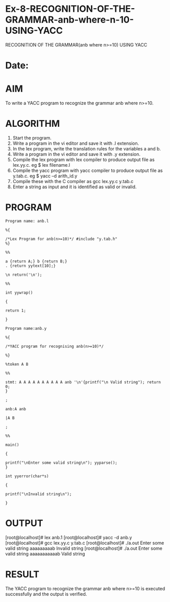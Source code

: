 # Ex-8-RECOGNITION-OF-THE-GRAMMAR-anb-where-n-10-USING-YACC
RECOGNITION OF THE GRAMMAR(anb where n>=10) USING YACC
# Date:
# AIM
To write a YACC program to recognize the grammar anb where n>=10.
# ALGORITHM
1.	Start the program.
2.	Write a program in the vi editor and save it with .l extension.
3.	In the lex program, write the translation rules for the variables a and b.
4.	Write a program in the vi editor and save it with .y extension.
5.	Compile the lex program with lex compiler to produce output file as lex.yy.c. eg $ lex filename.l
6.	Compile the yacc program with yacc compiler to produce output file as y.tab.c. eg $ yacc –d arith_id.y
7.	Compile these with the C compiler as gcc lex.yy.c y.tab.c
8.	Enter a string as input and it is identified as valid or invalid.
# PROGRAM
```
Program name: anb.l

%{

/*Lex Program for anb(n>=10)*/ #include "y.tab.h"
%}

%%

a {return A;} b {return B;}
. {return yytext[10];}

\n return('\n');

%%

int yywrap()

{

return 1;

}

Program name:anb.y

%{

/*YACC program for recognising anb(n>=10)*/

%}

%token A B

%%

stmt: A A A A A A A A A A anb '\n'{printf("\n Valid string"); return 0;
}

;

anb:A anb

|A B

;

%%

main()

{

printf("\nEnter some valid string\n"); yyparse();
}

int yyerror(char*s)

{

printf("\nInvalid string\n");

}
```
# OUTPUT

[root@localhost]# lex anb.1 [root@localhost]# yacc -d anb.y [root@localhost]# gcc lex.yy.c y.tab.c [root@localhost]# ./a.out
Enter some valid string aaaaaaaaab
Invalid string [root@localhost]# ./a.out Enter some valid string aaaaaaaaaaab
Valid string

# RESULT
The YACC program to recognize the grammar anb where n>=10 is executed successfully and the output is verified.
 

